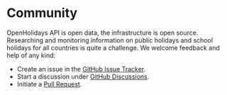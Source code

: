 # Community

OpenHolidays API is open data, the infrastructure is open source. Researching and monitoring information on public holidays and school holidays for all countries is quite a challenge. We welcome feedback and help of any kind:

+ Create an issue in the [GitHub Issue Tracker](https://github.com/openpotato/openplzapi/issues).
+ Start a discussion under [GitHub Discussions](https://github.com/openpotato/openplzapi.website/discussions).
+ Initiate a [Pull Request](https://github.com/openpotato/openplzapi/pulls).
